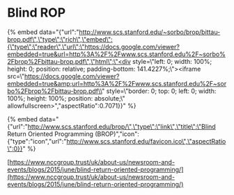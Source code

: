 # Blind ROP

{% embed data="{\"url\":\"http://www.scs.stanford.edu/~sorbo/brop/bittau-brop.pdf\",\"type\":\"rich\",\"embed\":{\"type\":\"reader\",\"url\":\"https://docs.google.com/viewer?embedded=true&url=http%3A%2F%2Fwww.scs.stanford.edu%2F~sorbo%2Fbrop%2Fbittau-brop.pdf\",\"html\":\"<div style=\\"left: 0; width: 100%; height: 0; position: relative; padding-bottom: 141.4227%;\\"><iframe src=\\"https://docs.google.com/viewer?embedded=true&amp;url=http%3A%2F%2Fwww.scs.stanford.edu%2F~sorbo%2Fbrop%2Fbittau-brop.pdf\\" style=\\"border: 0; top: 0; left: 0; width: 100%; height: 100%; position: absolute;\\" allowfullscreen></iframe></div>\",\"aspectRatio\":0.7071}}" %}

{% embed data="{\"url\":\"http://www.scs.stanford.edu/brop/\",\"type\":\"link\",\"title\":\"Blind Return Oriented Programming \(BROP\)\",\"icon\":{\"type\":\"icon\",\"url\":\"http://www.scs.stanford.edu/favicon.ico\",\"aspectRatio\":0}}" %}

[https://www.nccgroup.trust/uk/about-us/newsroom-and-events/blogs/2015/june/blind-return-oriented-programming/](https://www.nccgroup.trust/uk/about-us/newsroom-and-events/blogs/2015/june/blind-return-oriented-programming/)

